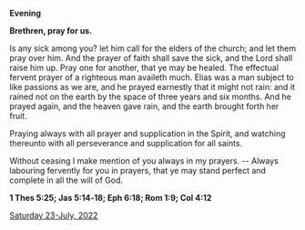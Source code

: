 **Evening**

**Brethren, pray for us.**
 
Is any sick among you? let him call for the elders of the church; and let them pray over him. And the prayer of faith shall save the sick, and the Lord shall raise him up. Pray one for another, that ye may be healed. The effectual fervent prayer of a righteous man availeth much. Elias was a man subject to like passions as we are, and he prayed earnestly that it might not rain: and it rained not on the earth by the space of three years and six months. And he prayed again, and the heaven gave rain, and the earth brought forth her fruit.
 
Praying always with all prayer and supplication in the Spirit, and watching thereunto with all perseverance and supplication for all saints.
 
Without ceasing I make mention of you always in my prayers. -- Always labouring fervently for you in prayers, that ye may stand perfect and complete in all the will of God.  

**1 Thes 5:25; Jas 5:14‑18; Eph 6:18; Rom 1:9; Col 4:12**

[Saturday 23-July, 2022](https://t.me/daily_light)
